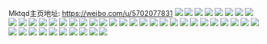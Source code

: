 Mktqd主页地址: https://weibo.com/u/5702077831 
![](https://wx4.sinaimg.cn/mw2000/006dTkVhly1h9e88umds4j30u0141dod.jpg) 
![](https://wx4.sinaimg.cn/mw2000/006dTkVhly1h9e88vnkdkj30u0145th8.jpg) 
![](https://wx4.sinaimg.cn/mw2000/006dTkVhly1h8t77uc3hnj31sc2ds1ky.jpg) 
![](https://wx4.sinaimg.cn/mw2000/006dTkVhly1h8t77rwhyzj31sc2dsx6p.jpg) 
![](https://wx4.sinaimg.cn/mw2000/006dTkVhly1h8oolpz530j31kw2doqv6.jpg) 
![](https://wx4.sinaimg.cn/mw2000/006dTkVhly1h8oolk9ttqj31kx2dce82.jpg) 
![](https://wx4.sinaimg.cn/mw2000/006dTkVhly1h8oolv7yb6j31jp2bknpe.jpg) 
![](https://wx4.sinaimg.cn/mw2000/006dTkVhly1h8ools6e0zj31ig29oe82.jpg) 
![](https://wx4.sinaimg.cn/mw2000/006dTkVhly1h8hmw1rynoj31qp2bl7wj.jpg) 
![](https://wx4.sinaimg.cn/mw2000/006dTkVhly1h8hmwbe5c5j31sc2dsx6q.jpg) 
![](https://wx4.sinaimg.cn/mw2000/006dTkVhly1h8hmrswvk2j31sc2dsu0y.jpg) 
![](https://wx4.sinaimg.cn/mw2000/006dTkVhly1h8hmws1d4vj32c0341qv9.jpg) 
![](https://wx4.sinaimg.cn/mw2000/006dTkVhly1h8hmx2gdg1j32c03454qs.jpg) 
![](https://wx4.sinaimg.cn/mw2000/006dTkVhly1h8hmxesrrqj32c0341x6s.jpg) 
![](https://wx4.sinaimg.cn/mw2000/006dTkVhly1h8hmxljsbcj31ov295x6q.jpg) 
![](https://wx4.sinaimg.cn/mw2000/006dTkVhly1h8hmxtwjk2j32c034dnpf.jpg) 
![](https://wx4.sinaimg.cn/mw2000/006dTkVhly1h8hmy0xtk8j31zc2n5qv7.jpg) 
![](https://wx4.sinaimg.cn/mw2000/006dTkVhly1h7lcn4yxz8j30u014446s.jpg) 
![](https://wx4.sinaimg.cn/mw2000/006dTkVhly1h6k6xl2zgmj32c0340kjm.jpg) 
![](https://wx4.sinaimg.cn/mw2000/006dTkVhly1h6k6xyc82jj32c03401kz.jpg) 
![](https://wx4.sinaimg.cn/mw2000/006dTkVhly1h6k6xa2v2pj32bz340npe.jpg) 
![](https://wx4.sinaimg.cn/mw2000/006dTkVhly1h6k6wq2q27j32a230f7wj.jpg) 
![](https://wx4.sinaimg.cn/mw2000/006dTkVhly1h6k6wbzapuj328e2z7ad7.jpg) 
![](https://wx4.sinaimg.cn/mw2000/006dTkVhly1h6k6wymjivj31sc2dwtgu.jpg) 
![](https://wx4.sinaimg.cn/mw2000/006dTkVhly1h5wso7non6j30u0140acp.jpg) 
![](https://wx4.sinaimg.cn/mw2000/006dTkVhly1h5wsobaznlj30u0146jut.jpg) 
![](https://wx4.sinaimg.cn/mw2000/006dTkVhly1h5wso835wpj30u01407bg.jpg) 
![](https://wx4.sinaimg.cn/mw2000/006dTkVhly1h5jh26dz6tj30o50w67cl.jpg) 
![](https://wx4.sinaimg.cn/mw2000/006dTkVhly1h5jh26sfitj30w616v7cj.jpg) 
![](https://wx4.sinaimg.cn/mw2000/006dTkVhly1h4lu4pn7o0j32ak3237wi.jpg) 
![](https://wx4.sinaimg.cn/mw2000/006dTkVhly1h4lu4dmrxmj31ma260e82.jpg) 
![](https://wx4.sinaimg.cn/mw2000/006dTkVhly1h4lu4e2nfzj30sl113dkj.jpg) 
![](https://wx4.sinaimg.cn/mw2000/006dTkVhly1h4lu4jml3gj32bk340b2a.jpg) 
![](https://wx4.sinaimg.cn/mw2000/006dTkVhly1h4lu48wep7j33402c0hdt.jpg) 
![](https://wx4.sinaimg.cn/mw2000/006dTkVhly1h4lu4kldnpj33402c0e81.jpg) 
![](https://wx4.sinaimg.cn/mw2000/006dTkVhly1h40mqrf440j326m2wr4qq.jpg) 
![](https://wx4.sinaimg.cn/mw2000/006dTkVhly1h40mqybefgj32b732xkjm.jpg) 
![](https://wx4.sinaimg.cn/mw2000/006dTkVhly1h40mqd7a43j31ww2ju4qq.jpg) 
![](https://wx4.sinaimg.cn/mw2000/006dTkVhly1h40mqjalojj326p2wxqv5.jpg) 
![](https://wx4.sinaimg.cn/mw2000/006dTkVhly1h40mqmn9n5j32c0340u0x.jpg) 
![](https://wx4.sinaimg.cn/mw2000/006dTkVhly1h40mq9ggcrj32c0340npd.jpg) 
![](https://wx4.sinaimg.cn/mw2000/006dTkVhly1h2lqa5l1zxj32am325e84.jpg) 
![](https://wx4.sinaimg.cn/mw2000/006dTkVhly1h2lq9xmlvjj32bq3401ky.jpg) 
